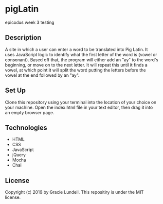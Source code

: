 # pigLatin
epicodus week 3 testing

## Description
A site in which a user can enter a word to be translated into Pig Latin. It uses JavaScript logic to identify what the first letter of the word is (vowel or consonant). Based off that, the program will either add an "ay" to the word's beginning, or move on to the next letter. It will repeat this until it finds a vowel, at which point it will split the word putting the letters before the vowel at the end followed by an "ay".

## Set Up
Clone this repository using your terminal into the location of your choice on your machine. Open the index.html file in your text editor, then drag it into an empty browser page.

## Technologies
- HTML
- CSS
- JavaScript
- jQuery
- Mocha
- Chai

## License
Copyright (c) 2016 by Gracie Lundell. This repositiry is under the MIT license.
